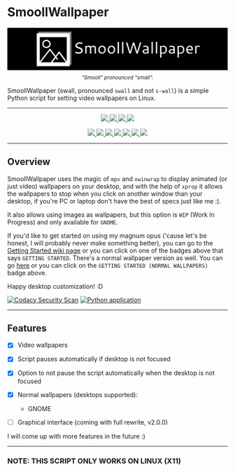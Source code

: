 # SmoollWallpaper

<p align="center">
	<img src="./assets/swlogo.png" />
	<sub><i>"Smooll" pronounced "small".</i></sub>
</p>

SmoollWallpaper (swall, pronounced `swall` and not `s-wall`) is a simple Python script for setting video wallpapers on Linux.

***

<p align="center">
	<a href="https://www.github.com/reallySmooll/smoollwallpaper/releases/tag/v1.3.0" alt="Version">
		<img src="https://img.shields.io/badge/VERSION-1.3.0-pink?style=for-the-badge" />
	</a>
	<a href="https://www.github.com/reallySmooll/smoollwallpaper/issues/" alt="Issues">
		<img src="https://img.shields.io/github/issues/reallySmooll/smoollwallpaper?style=for-the-badge&color=brightgreen" />
	</a>
	<a href="https://www.github.com/reallySmooll/smoollwallpaper/pulls" alt="Pull Request">
		<img src="https://img.shields.io/github/issues-pr/reallySmooll/smoollwallpaper?style=for-the-badge&color=darkblue" />
	</a>
	<a href="https://www.github.com/reallySmooll/smoollwallpaper/stargazers" alt="Stars">
		<img src="https://img.shields.io/github/stars/reallySmooll/smoollwallpaper?style=for-the-badge&color=gold" />
	</a>
</p>

<p align="center">
	<a href="https://www.github.com/reallySmooll/smoollwallpaper/wiki/Getting-Started" alt="Getting Started">
		<img src="https://img.shields.io/badge/GETTING-STARTED-green?style=for-the-badge" />
	</a>
	<a href="https://www.github.com/reallySmooll/smoollwallpaper/wiki/Getting-Started-(Normal-Wallpapers)" alt="Getting Started (Normal Wallpapers)">
		<img src="https://img.shields.io/badge/GETTING STARTED-(NORMAL WALLPAPERS)-33ffa5?style=for-the-badge" />
	</a>
	<a href="https://www.github.com/reallySmooll/smoollwallpaper/wiki/Getting-Started-(Contributing)" alt="Getting Started (Contributing)">
		<img src="https://img.shields.io/badge/GETTING STARTED-(CONTRIBUTING)-blue?style=for-the-badge" />
	</a>
	<a href="https://www.github.com/reallySmooll/smoollwallpaper/blob/master/RELEASE_NOTES.md" alt="Release Notes">
		<img src="https://img.shields.io/badge/RELEASE-NOTES-yellow?style=for-the-badge" />
	</a>
	<a href="https://www.github.com/reallySmooll/smoollwallpaper/blob/master/LICENSE" alt="License">
		<img src="https://img.shields.io/badge/LICENSE-MIT-orange?style=for-the-badge" />
	</a>
	<a href="https://www.github.com/reallySmooll/smoollwallpaper/blob/master/CONTRIBUTING.md" alt="Contributing">
		<img src="https://img.shields.io/badge/CONTRIBUTING-THANKS :)-red?style=for-the-badge" />
	</a>
	<a href="https://www.github.com/reallySmooll/smoollwallpaper/blob/master/CODE_OF_CONDUCT.md" alt="Code of Conduct">
		<img src="https://img.shields.io/badge/CODE OF-CONDUCT-purple?style=for-the-badge" />
	</a>
</p>

***

## Overview
SmoollWallpaper uses the magic of `mpv` and `xwinwrap` to display animated (or just video) wallpapers on your desktop, and with the help of `xprop` it allows the wallpapers to stop when you click on another window than your desktop, if you're PC or laptop don't have the best of specs just like me :).

It also allows using images as wallpapers, but this option is `WIP` (Work In Progress) and only available for `GNOME`.

If you'd like to get started on using my magnum opus ('cause let's be honest, I will probably never make something better), you can go to the [Getting Started wiki page](https://www.github.com/reallySmooll/smoollwallpaper/wiki/Getting-Started) or you can click on one of the badges above that says `GETTING STARTED`. There's a normal wallpaper version as well. You can go [here](https://www.github.com/reallySmooll/smoollwallpaper/wiki/Getting-Started-(Normal-Wallpapers)) or you can click on the `GETTING STARTED (NORMAL WALLPAPERS)` badge above.

Happy desktop customization! :D

[![Codacy Security Scan](https://github.com/reallySmooll/smoollwallpaper/actions/workflows/codacy.yml/badge.svg?branch=master)](https://github.com/reallySmooll/smoollwallpaper/actions/workflows/codacy.yml) [![Python application](https://github.com/reallySmooll/smoollwallpaper/actions/workflows/python-app.yml/badge.svg?branch=master)](https://github.com/reallySmooll/smoollwallpaper/actions/workflows/python-app.yml)

***

## Features

- [x] Video wallpapers

- [x] Script pauses automatically if desktop is not focused

- [x] Option to not pause the script automatically when the desktop is not focused

- [x] Normal wallpapers (desktops supported):
	- GNOME

- [ ] Graphical interface (coming with full rewrite, v2.0.0)

I will come up with more features in the future :)

***

### NOTE: THIS SCRIPT ONLY WORKS ON LINUX (X11)
